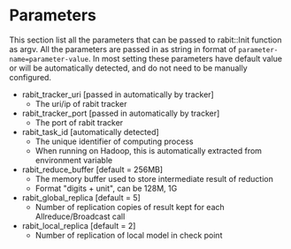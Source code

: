 Parameters
==========
This section list all the parameters that can be passed to rabit::Init function as argv.
All the parameters are passed in as string in format of ``parameter-name=parameter-value``.
In most setting these parameters have default value or will be automatically detected,
and do not need to be manually configured.

* rabit_tracker_uri [passed in automatically by tracker]
  - The uri/ip of rabit tracker
* rabit_tracker_port [passed in automatically by tracker]
  - The port of rabit tracker
* rabit_task_id [automatically detected]
  - The unique identifier of computing process
  - When running on Hadoop, this is automatically extracted from environment variable
* rabit_reduce_buffer [default = 256MB]
  - The memory buffer used to store intermediate result of reduction
  - Format "digits + unit", can be 128M, 1G
* rabit_global_replica [default = 5]
  - Number of replication copies of result kept for each Allreduce/Broadcast call
* rabit_local_replica [default = 2]
  - Number of replication of local model in check point
